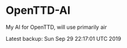 # OpenTTD-AI
My AI for OpenTTD, will use primarily air

Latest backup: Sun Sep 29 22:17:01 UTC 2019
